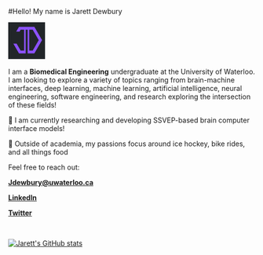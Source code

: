 #Hello! My name is Jarett Dewbury 

<img src="Discord_logo.png" height=75px>

I am a **Biomedical Engineering** undergraduate at the University of Waterloo. 
I am looking to explore a variety of topics ranging from brain-machine interfaces, deep learning, machine learning, 
artificial intelligence, neural engineering, software engineering, and research exploring the intersection of these fields! 


🧠 I am currently researching and developing SSVEP-based brain computer interface models!


🏒 Outside of academia, my passions focus around ice hockey, bike rides, and all things food


Feel free to reach out:

[**Jdewbury@uwaterloo.ca**](mailto:jdewbury@uwaterloo.ca)

[**LinkedIn**](https://www.linkedin.com/in/jarett-dewbury/) 

[**Twitter**](https://twitter.com/JarettDewbury)

<br>

[![Jarett's GitHub stats](https://github-readme-stats.vercel.app/api?username=jdewbury&show_icons=true&count_private=true&theme=material-palenight)](https://github.com/jdewbury/github-readme-stats)

